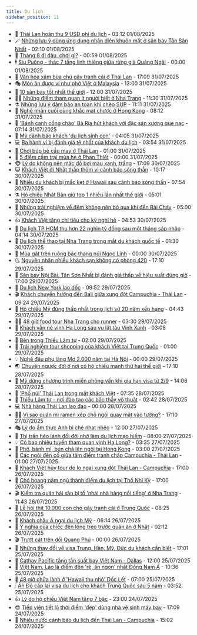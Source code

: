 ```yaml
---
title: Du lịch
sidebar_position: 11
---
```


<!-- vnexpress-du-lich:START -->
- 💂 [Thái Lan hoãn thu 9 USD phí du lịch](https://vnexpress.net/thai-lan-hoan-thu-9-usd-phi-du-lich-4921434.html) - 03:12 01/08/2025
- 🪄 [Những lưu ý dùng ứng dụng nhận diện khuôn mặt ở sân bay Tân Sân Nhất](https://vnexpress.net/nhung-luu-y-dung-ung-dung-nhan-dien-khuon-mat-o-san-bay-tan-san-nhat-4921066.html) - 02:10 01/08/2025
- 🦅 [Tháng 8 đi đâu, chơi gì?](https://vnexpress.net/thang-8-di-dau-choi-gi-4921105.html) - 00:59 01/08/2025
- 🕴 [Siu Puông - thác 7 tầng linh thiêng giữa rừng già Quảng Ngãi](https://vnexpress.net/siu-puong-thac-7-tang-linh-thieng-giua-rung-gia-quang-ngai-4921129.html) - 00:00 01/08/2025
- 👀 [Văn hóa xăm bùa chú gây tranh cãi ở Thái Lan](https://vnexpress.net/van-hoa-xam-bua-chu-gay-tranh-cai-o-thai-lan-4920713.html) - 17:09 31/07/2025
- 🎭 [Món ăn được ví như phở Việt ở Malaysia](https://vnexpress.net/mon-an-duoc-vi-nhu-pho-viet-o-malaysia-4920769.html) - 13:00 31/07/2025
- 🦒 [10 sân bay tốt nhất thế giới](https://vnexpress.net/10-san-bay-tot-nhat-the-gioi-4921101.html) - 12:00 31/07/2025
- 👨‍🏫 [Những điểm tham quan ít người biết ở Nha Trang](https://vnexpress.net/nhung-diem-tham-quan-it-nguoi-biet-o-nha-trang-4920054.html) - 11:30 31/07/2025
- ⚗️ [Những lưu ý đảm bảo an toàn khi chèo SUP](https://vnexpress.net/nhung-luu-y-dam-bao-an-toan-khi-cheo-sup-4921217.html) - 11:11 31/07/2025
- 🥸 [Nghệ nhân cuối cùng khắc mạt chược ở Hong Kong](https://vnexpress.net/nghe-nhan-cuoi-cung-khac-mat-chuoc-o-hong-kong-4921110.html) - 08:12 31/07/2025
- 🤠 [&#39;Bánh canh cổng chào&#39; Bà Rịa hút khách với đặc sản xương que nạc](https://vnexpress.net/banh-canh-cong-chao-ba-ria-hut-khach-voi-dac-san-xuong-que-nac-4913727.html) - 07:14 31/07/2025
- 🚀 [Mỹ cảnh báo khách &#39;du lịch sinh con&#39;](https://vnexpress.net/my-canh-bao-khach-du-lich-sinh-con-4921013.html) - 04:05 31/07/2025
- 💻 [Ba hành vi bị đánh giá tệ nhất của khách du lịch](https://vnexpress.net/ba-hanh-vi-bi-danh-gia-te-nhat-cua-khach-du-lich-4920876.html) - 03:54 31/07/2025
- 💼 [Chơi búp bê cầu may ở Thái Lan](https://vnexpress.net/choi-bup-be-cau-may-o-thai-lan-4919692.html) - 01:00 31/07/2025
- 🤡 [5 điểm cắm trại mùa hè ở Phan Thiết](https://vnexpress.net/5-diem-cam-trai-mua-he-o-phan-thiet-4920302.html) - 00:00 31/07/2025
- 🐵 [Lý do không nên mặc đồ bơi màu xanh, trắng](https://vnexpress.net/ly-do-khong-nen-mac-do-boi-mau-xanh-trang-4920367.html) - 17:09 30/07/2025
- 😺 [Khách Việt đi Nhật thấp thỏm vì cảnh báo sóng thần](https://vnexpress.net/khach-viet-di-nhat-thap-thom-vi-canh-bao-song-than-4920841.html) - 10:17 30/07/2025
- 🌈 [Nhiều du khách bị mắc kẹt ở Hawaii sau cảnh báo sóng thần](https://vnexpress.net/nhieu-du-khach-bi-mac-ket-o-hawaii-sau-canh-bao-song-than-4920750.html) - 07:54 30/07/2025
- ⚗️ [Hộ chiếu Nhật Bản giữ top 1 nhiều lần nhất thế giới](https://vnexpress.net/ho-chieu-nhat-ban-giu-top-1-nhieu-lan-nhat-the-gioi-4920554.html) - 05:01 30/07/2025
- 👀 [Những trải nghiệm về đêm không nên bỏ qua khi đến Bãi Cháy](https://vnexpress.net/nhung-trai-nghiem-ve-dem-khong-nen-bo-qua-khi-den-bai-chay-4920509.html) - 05:00 30/07/2025
- 👍 [Khách Việt tăng chi tiêu cho kỳ nghỉ hè](https://vnexpress.net/khach-viet-tang-chi-tieu-cho-ky-nghi-he-4919436.html) - 04:53 30/07/2025
- 💄 [Du lịch TP HCM thu hơn 22 nghìn tỷ đồng sau một tháng sáp nhập](https://vnexpress.net/du-lich-tp-hcm-thu-hon-22-nghin-ty-dong-sau-mot-thang-sap-nhap-4920368.html) - 04:14 30/07/2025
- 🥷 [Du lịch thể thao tại Nha Trang trong mắt du khách quốc tế](https://vnexpress.net/du-lich-the-thao-nha-trang-4919874.html) - 01:30 30/07/2025
- 📝 [Mùa gặt trên ruộng bậc thang núi Ngọc Linh](https://vnexpress.net/mua-gat-tren-ruong-bac-thang-nui-ngoc-linh-4920108.html) - 00:00 30/07/2025
- 🌜 [Nguyên nhân nhiều khách sạn không có phòng 420](https://vnexpress.net/nguyen-nhan-nhieu-khach-san-khong-co-phong-420-4920077.html) - 17:10 29/07/2025
- 📝 [Sân bay Nội Bài, Tân Sơn Nhất bị đánh giá thấp về hiệu suất đúng giờ](https://vnexpress.net/san-bay-noi-bai-tan-son-nhat-bi-danh-gia-thap-ve-hieu-suat-dung-gio-4920325.html) - 17:00 29/07/2025
- 🧰 [Du lịch New York lao dốc](https://vnexpress.net/du-lich-new-york-lao-doc-4920208.html) - 09:52 29/07/2025
- 🎬 [Khách chuyển hướng đến Bali giữa xung đột Campuchia - Thái Lan](https://vnexpress.net/khach-chuyen-huong-den-bali-giua-xung-dot-campuchia-thai-lan-4920324.html) - 09:24 29/07/2025
- 🧐 [Hộ chiếu Mỹ đứng thấp nhất trong lịch sử 20 năm xếp hạng](https://vnexpress.net/ho-chieu-my-dung-thap-nhat-trong-lich-su-20-nam-xep-hang-4920062.html) - 04:43 29/07/2025
- 👨‍🏫 [48 giờ food tour Nha Trang cho runner](https://vnexpress.net/48-gio-food-tour-nha-trang-4920051.html) - 03:30 29/07/2025
- 🦣 [Khách vẫn né vịnh Hạ Long sau vụ lật tàu Vịnh Xanh](https://vnexpress.net/khach-van-ne-vinh-ha-long-sau-vu-lat-tau-vinh-xanh-4920020.html) - 03:08 29/07/2025
- 🌋 [Bên trong Thiếu Lâm tự](https://vnexpress.net/ben-trong-thieu-lam-tu-4919911.html) - 02:00 29/07/2025
- 🦄 [Trải nghiệm tour shopping của khách Việt tại Trung Quốc](https://vnexpress.net/trai-nghiem-tour-shopping-cua-khach-viet-tai-trung-quoc-4912019.html) - 01:00 29/07/2025
- 💡 [Nghề đậu phụ làng Mơ 2.000 năm tại Hà Nội](https://vnexpress.net/nghe-dau-phu-lang-mo-2-000-nam-tai-ha-noi-4919685.html) - 00:00 29/07/2025
- 🌏 [Chuyện ngược đời ở nơi có hộ chiếu mạnh thứ hai thế giới](https://vnexpress.net/chuyen-nguoc-doi-o-noi-co-ho-chieu-manh-thu-hai-the-gioi-4919873.html) - 17:10 28/07/2025
- 💂 [Mỹ dừng chương trình miễn phỏng vấn khi gia hạn visa từ 2/9](https://vnexpress.net/my-dung-chuong-trinh-mien-phong-van-khi-gia-han-visa-tu-2-9-4919840.html) - 14:06 28/07/2025
- 🤩 [&#39;Phố núi&#39; Thái Lan trong mắt khách Việt](https://vnexpress.net/pho-nui-thai-lan-trong-mat-khach-viet-4918108.html) - 07:35 28/07/2025
- 💪 [Thiếu Lâm tự - nơi đào tạo các bậc thầy võ thuật](https://vnexpress.net/thieu-lam-tu-noi-dao-tao-cac-bac-thay-vo-thuat-4919603.html) - 02:42 28/07/2025
- 💻 [Nhà hàng Thái Lan lao đao](https://vnexpress.net/nha-hang-thai-lan-lao-dao-4919403.html) - 00:00 28/07/2025
- 🧑‍💻 [Vì sao quán mì ramen xếp chỗ ngồi quay mặt vào tường?](https://vnexpress.net/vi-sao-quan-mi-ramen-xep-cho-ngoi-quay-mat-vao-tuong-4919033.html) - 17:10 27/07/2025
- 🎭 [Lý do ẩm thực Anh bị chê nhạt nhẽo](https://vnexpress.net/ly-do-am-thuc-anh-bi-che-nhat-nheo-4917938.html) - 12:00 27/07/2025
- 🧐 [Thị trấn hẻo lánh đổi đời nhờ làm du lịch mạo hiểm](https://vnexpress.net/thi-tran-heo-lanh-doi-doi-nho-lam-du-lich-mao-hiem-4919001.html) - 08:00 27/07/2025
- 💡 [Có bao nhiêu tuyến tham quan vịnh Hạ Long?](https://vnexpress.net/co-bao-nhieu-tuyen-tham-quan-vinh-ha-long-4919394.html) - 03:35 27/07/2025
- 🌊 [Phở, bánh mì, bún chả lên ngôi tại Hong Kong](https://vnexpress.net/pho-banh-mi-bun-cha-len-ngoi-tai-hong-kong-4919295.html) - 03:00 27/07/2025
- 🎃 [Các ngôi đền cổ giữa tâm điểm tranh chấp Campuchia - Thái Lan](https://vnexpress.net/cac-ngoi-den-co-giua-tam-diem-tranh-chap-campuchia-thai-lan-4918779.html) - 01:00 27/07/2025
- 🧠 [Khách Việt hủy tour do lo ngại xung đột Thái Lan - Campuchia](https://vnexpress.net/khach-viet-huy-tour-do-lo-ngai-xung-dot-thai-lan-campuchia-4919209.html) - 17:00 26/07/2025
- 💄 [Chó hoang nằm ngủ thành điểm du lịch tại Thổ Nhĩ Kỳ](https://vnexpress.net/cho-hoang-nam-ngu-thanh-diem-du-lich-tai-tho-nhi-ky-4919212.html) - 17:00 26/07/2025
- 🎬 [Kiểm tra quán hải sản bị tố &#39;nhái nhà hàng nổi tiếng&#39; ở Nha Trang](https://vnexpress.net/kiem-tra-quan-hai-san-bi-to-nhai-nha-hang-noi-tieng-o-nha-trang-4919297.html) - 11:43 26/07/2025
- 🐻 [Lễ hội thịt 10.000 con chó gây tranh cãi ở Trung Quốc](https://vnexpress.net/le-hoi-thit-10-000-con-cho-gay-tranh-cai-o-trung-quoc-4919038.html) - 08:25 26/07/2025
- 🌝 [Khách châu Á ngại du lịch Mỹ](https://vnexpress.net/khach-chau-a-ngai-du-lich-my-4919197.html) - 06:14 26/07/2025
- 🤩 [Ý nghĩa của chiếc đèn lồng treo trước quán ăn ở Nhật](https://vnexpress.net/y-nghia-cua-chiec-den-long-treo-truoc-quan-an-o-nhat-4918692.html) - 02:12 26/07/2025
- 🎬 [Trượt cát trên đồi Quang Phú](https://vnexpress.net/truot-cat-tren-doi-quang-phu-4918873.html) - 00:00 26/07/2025
- 🦩 [Những thay đổi về visa Trung, Hàn, Mỹ, Đức du khách cần biết](https://vnexpress.net/nhung-thay-doi-ve-visa-trung-han-my-duc-du-khach-can-biet-4919002.html) - 17:01 25/07/2025
- 🦍 [Cathay Pacific tăng tần suất bay Việt Nam - Dallas](https://vnexpress.net/cathay-pacific-tang-tan-suat-bay-viet-nam-dallas-4894293.html) - 12:00 25/07/2025
- 👀 [Việt Nam, Lào là điểm đến &#39;rẻ, ăn ngon&#39; nhất Đông Nam Á](https://vnexpress.net/viet-nam-lao-la-diem-den-re-an-ngon-nhat-dong-nam-a-4918671.html) - 10:36 25/07/2025
- 🧰 [48 giờ chữa lành ở &#39;Hawaii thu nhỏ&#39; Dốc Lết](https://vnexpress.net/48-gio-chua-lanh-o-hawaii-thu-nho-doc-let-4918371.html) - 07:00 25/07/2025
- 🕯 [Ấn Độ cấp lại visa du lịch cho khách Trung Quốc sau 5 năm](https://vnexpress.net/an-do-cap-lai-visa-du-lich-cho-khach-trung-quoc-sau-5-nam-4918681.html) - 03:52 25/07/2025
- 👍 [Lý do hộ chiếu Việt Nam tăng 7 bậc](https://vnexpress.net/ly-do-ho-chieu-viet-nam-tang-7-bac-4918512.html) - 23:00 24/07/2025
- 😎 [Tiếp viên tiết lộ thời điểm &#39;đẹp&#39; dùng nhà vệ sinh máy bay](https://vnexpress.net/tiep-vien-tiet-lo-thoi-diem-dep-dung-nha-ve-sinh-may-bay-4917527.html) - 17:09 24/07/2025
- 🐘 [Nhiều nước cảnh báo du lịch đến Thái Lan - Campuchia](https://vnexpress.net/nhieu-nuoc-canh-bao-du-lich-den-thai-lan-campuchia-4918559.html) - 15:02 24/07/2025<!-- vnexpress-du-lich:END -->
